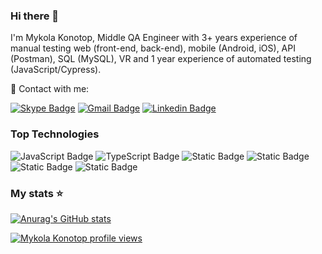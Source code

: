 ### Hi there 👋
I'm Mykola Konotop, Middle QA Engineer with 3+ years experience of manual testing web (front-end, back-end), mobile (Android, iOS), API (Postman), SQL (MySQL), VR and 1 year experience of automated testing (JavaScript/Cypress).

📧 Contact with me:

[![Skype Badge](https://img.shields.io/badge/live%3A.cid.2731b1abdcdc012b-8A2BE2?style=social&logo=skype)](https://join.skype.com/invite/HOaiZ26kpi0c)
[![Gmail Badge](https://img.shields.io/badge/mykola.konotop.ua%40gmail.com-8A2BE2?style=social&logo=gmail&link=mailto%3Amykola.konotop.ua%40gmail.com)](mailto:mykola.konotop.ua@gmail.com)
[![Linkedin Badge](https://img.shields.io/badge/linkedin.com%2Fin%2Fmykola--konotop--247938199-8A2BE2?style=social&logo=linkedin&link=https%3A%2F%2Fwww.linkedin.com%2Fin%2Fmykola-konotop-247938199%2F)](https://www.linkedin.com/in/mykola-konotop-247938199/)

### Top Technologies
![JavaScript Badge](https://img.shields.io/badge/JavaScript-F0DB4F?style=for-the-badge&logo=javascript&logoColor=F0DB4F&labelColor=black)
![TypeScript Badge](https://img.shields.io/badge/TypeScript-007acc?style=for-the-badge&logo=typescript&logoColor=007acc&labelColor=black)
![Static Badge](https://img.shields.io/badge/Nodejs-3C873A?style=for-the-badge&logo=nodedotjs&logoColor=3C873A&labelColor=black)
![Static Badge](https://img.shields.io/badge/Cypress-69D3A7?style=for-the-badge&logo=cypress&logoColor=69D3A7&labelColor=black)
![Static Badge](https://img.shields.io/badge/Postman-FF6C37?style=for-the-badge&logo=postman&logoColor=FF6C37&labelColor=black)
![Static Badge](https://img.shields.io/badge/MySQL-4479A1?style=for-the-badge&logo=mysql&logoColor=4479A1&labelColor=black)

### My stats ⭐
[![Anurag's GitHub stats](https://github-readme-stats.vercel.app/api?username=mykola-konotop&show_icons=true&theme=highcontrast)](https://github.com/mykola-konotop/github-readme-stats)

[![Mykola Konotop profile views](https://u8views.com/api/v1/github/profiles/156944109/views/day-week-month-total-count.svg)](https://u8views.com/github/Mykola-Konotop)

<!--
**Mykola-Konotop/Mykola-Konotop** is a ✨ _special_ ✨ repository because its `README.md` (this file) appears on your GitHub profile.

Here are some ideas to get you started:

- 🔭 I’m currently working on ...
- 🌱 I’m currently learning ...
- 👯 I’m looking to collaborate on ...
- 🤔 I’m looking for help with ...
- 💬 Ask me about ...
- 📫 How to reach me: ...
- 😄 Pronouns: ...
- ⚡ Fun fact: ...
-->
